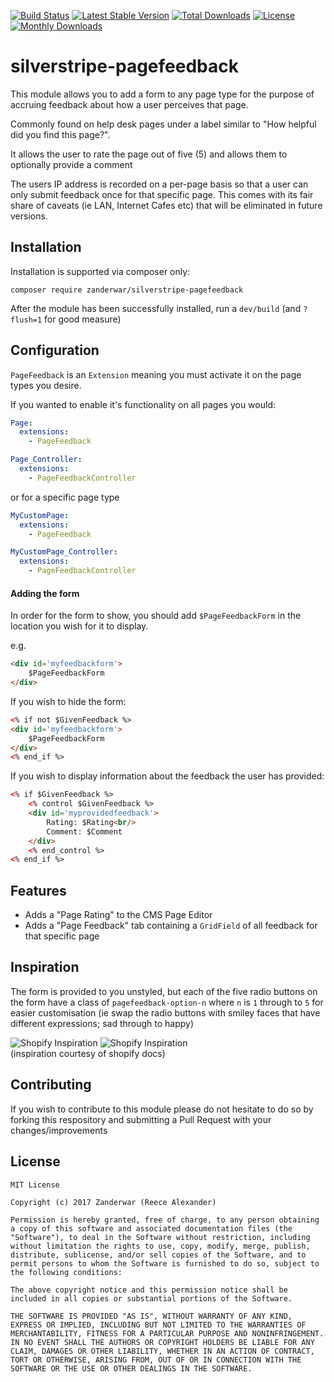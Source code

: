 [![Build Status](https://travis-ci.org/zanderwar/silverstripe-pagefeedback.svg?branch=master)](https://travis-ci.org/zanderwar/silverstripe-pagefeedback)
[![Latest Stable Version](https://poser.pugx.org/zanderwar/silverstripe-pagefeedback/v/stable)](https://packagist.org/packages/zanderwar/silverstripe-pagefeedback)
[![Total Downloads](https://poser.pugx.org/zanderwar/silverstripe-pagefeedback/downloads)](https://packagist.org/packages/zanderwar/silverstripe-pagefeedback)
[![License](https://poser.pugx.org/zanderwar/silverstripe-pagefeedback/license)](https://packagist.org/packages/zanderwar/silverstripe-pagefeedback)
[![Monthly Downloads](https://poser.pugx.org/zanderwar/silverstripe-pagefeedback/d/monthly)](https://packagist.org/packages/zanderwar/silverstripe-pagefeedback)

# silverstripe-pagefeedback

This module allows you to add a form to any page type for the purpose of accruing feedback about how a user perceives that page.

Commonly found on help desk pages under a label similar to "How helpful did you find this page?".

It allows the user to rate the page out of five (5) and allows them to optionally provide a comment

The users IP address is recorded on a per-page basis so that a user can only submit feedback once for that specific page. This comes with its fair share of caveats (ie LAN, Internet Cafes etc) that will be eliminated in future versions.
 
## Installation

Installation is supported via composer only:

```
composer require zanderwar/silverstripe-pagefeedback
```

After the module has been successfully installed, run a `dev/build` (and `?flush=1` for good measure)

## Configuration

`PageFeedback` is an `Extension` meaning you must activate it on the page types you desire.

If you wanted to enable it's functionality on all pages you would:

```yml
Page:
  extensions:
    - PageFeedback

Page_Controller:
  extensions:
    - PageFeedbackController
```

or for a specific page type

```yml
MyCustomPage:
  extensions:
    - PageFeedback

MyCustomPage_Controller:
  extensions:
    - PageFeedbackController
```

#### Adding the form

In order for the form to show, you should add `$PageFeedbackForm` in the location you wish for it to display.

e.g.

```html
<div id='myfeedbackform'>
    $PageFeedbackForm
</div>
```

If you wish to hide the form:

```html
<% if not $GivenFeedback %>
<div id='myfeedbackform'>
    $PageFeedbackForm
</div>
<% end_if %>
```

If you wish to display information about the feedback the user has provided:

```html
<% if $GivenFeedback %>
    <% control $GivenFeedback %>
    <div id='myprovidedfeedback'>
        Rating: $Rating<br/>
        Comment: $Comment
    </div>
    <% end_control %>
<% end_if %>
```
## Features
- Adds a "Page Rating" to the CMS Page Editor
- Adds a "Page Feedback" tab containing a `GridField` of all feedback for that specific page

## Inspiration

The form is provided to you unstyled, but each of the five radio buttons on the form have a class of `pagefeedback-option-n` where `n` is `1` through to `5` for easier customisation (ie swap the radio buttons with smiley faces that have different expressions; sad through to happy)

![Shopify Inspiration](http://i.imgur.com/FxtzPFJ.png)
![Shopify Inspiration](http://i.imgur.com/YklTmRc.png)  
(inspiration courtesy of shopify docs)

## Contributing

If you wish to contribute to this module please do not hesitate to do so by forking this respository and submitting a Pull Request with your changes/improvements

## License

```
MIT License

Copyright (c) 2017 Zanderwar (Reece Alexander)

Permission is hereby granted, free of charge, to any person obtaining a copy of this software and associated documentation files (the "Software"), to deal in the Software without restriction, including without limitation the rights to use, copy, modify, merge, publish, distribute, sublicense, and/or sell copies of the Software, and to permit persons to whom the Software is furnished to do so, subject to the following conditions:

The above copyright notice and this permission notice shall be included in all copies or substantial portions of the Software.

THE SOFTWARE IS PROVIDED "AS IS", WITHOUT WARRANTY OF ANY KIND, EXPRESS OR IMPLIED, INCLUDING BUT NOT LIMITED TO THE WARRANTIES OF MERCHANTABILITY, FITNESS FOR A PARTICULAR PURPOSE AND NONINFRINGEMENT. IN NO EVENT SHALL THE AUTHORS OR COPYRIGHT HOLDERS BE LIABLE FOR ANY CLAIM, DAMAGES OR OTHER LIABILITY, WHETHER IN AN ACTION OF CONTRACT, TORT OR OTHERWISE, ARISING FROM, OUT OF OR IN CONNECTION WITH THE SOFTWARE OR THE USE OR OTHER DEALINGS IN THE SOFTWARE.
```
